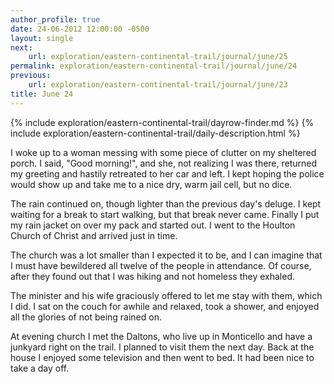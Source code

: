 ```yaml
---
author_profile: true
date: 24-06-2012 12:00:00 -0500
layout: single
next:
    url: exploration/eastern-continental-trail/journal/june/25
permalink: exploration/eastern-continental-trail/journal/june/24
previous:
    url: exploration/eastern-continental-trail/journal/june/23
title: June 24
---
```

{% include exploration/eastern-continental-trail/dayrow-finder.md %}
{% include exploration/eastern-continental-trail/daily-description.html %}

I woke up to a woman messing with some piece of clutter on my sheltered porch. I said, "Good morning!", and she, not realizing I was there, returned my greeting and hastily retreated to her car and left. I kept hoping the police would show up and take me to a nice dry, warm jail cell, but no dice.

The rain continued on, though lighter than the previous day's deluge. I kept waiting for a break to start walking, but that break never came. Finally I put my rain jacket on over my pack and started out. I went to the Houlton Church of Christ and arrived just in time.

The church was a lot smaller than I expected it to be, and I can imagine that I must have bewildered all twelve of the people in attendance. Of course, after they found out that I was hiking and not homeless they exhaled.

The minister and his wife graciously offered to let me stay with them, which I did. I sat on the couch for awhile and relaxed, took a shower, and enjoyed all the glories of not being rained on.

At evening church I met the Daltons, who live up in Monticello and have a junkyard right on the trail. I planned to visit them the next day. Back at the house I enjoyed some television and then went to bed. It had been nice to take a day off.
